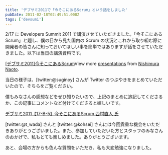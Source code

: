 ```yaml
---
title: 'デブサミ2011で「今そこにあるScrum」という話をしました'
pubDate: 2011-02-18T02:49:51.000Z
tags: ['devsumi']
---
```


2/17 に Developers Summit 2011 で講演させていただきました。「今そこにあるScrum」と題し、僕の目から見た国内の Scrum の状況とこれから取り組む際に開発者の皆さんに知っておいてほしい事を簡単ではありますが話をさせていただきました。以下は当日の講演資料です。

[[デブサミ2011]今そこにあるScrum](http://www.slideshare.net/nawoto/clear-and-present-scrum-on-devlopers-summit-2011-6963258)View more [presentations](http://www.slideshare.net/) from [Nishimura Naoto](http://www.slideshare.net/nawoto).

当日の様子は、[twitter:@suginoy] さんが Twitter のつぶやきをまとめていただいたので、そちらをご覧ください。

僕もみなさんの感想などをぜひ知りたいので、上記のまとめに追記してくださるか、この記事にコメントなど付けてくださると嬉しいです。

[デブサミ2011【17-B-5】今そこにあるScrum 西村直人 氏](http://togetter.com/li/102139)

[twitter:@t_wada] さんと [twitter:@kohsei] さんには今回貴重な機会をいただきありがとうございました。また、参加していただいた方とスタッフのみなさんのおかげで、私もとても楽しめました。ありがとうございます。

あと、会場の方からも色んな質問をいただき、私も大変勉強になりました。
